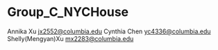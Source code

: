 # Group_C_NYCHouse
 Annika Xu jx2552@columbia.edu
 Cynthia Chen yc4336@columbia.edu
 Shelly(Mengyan)Xu mx2283@columbia.edu
